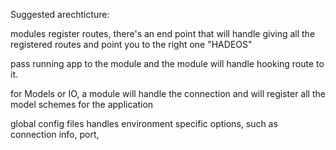 Suggested arechticture:

modules register routes, there's an end point that will handle giving all the registered routes and point you to the right one "HADEOS"

pass running app to the module and the module will handle hooking route to it.

for Models or IO, a module will handle the connection and will register all the model schemes for the application

global config files handles environment specific options, such as connection info, port, 

